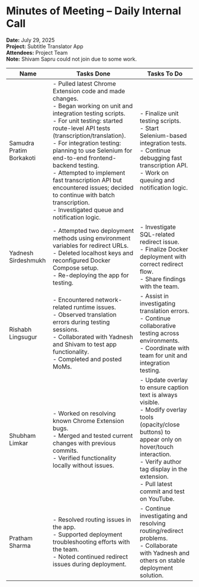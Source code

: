 # Minutes of Meeting – Daily Internal Call  
**Date:** July 29, 2025  
**Project:** Subtitle Translator App  
**Attendees:** Project Team  
**Note:** Shivam Sapru could not join due to some work.

| Name                     | Tasks Done                                                                                                                                                                                                                                                                                                                                                                                                                                                                                                         | Tasks To Do                                                                                                                                                                                                                                                                               |
|--------------------------|----------------------------------------------------------------------------------------------------------------------------------------------------------------------------------------------------------------------------------------------------------------------------------------------------------------------------------------------------------------------------------------------------------------------------------------------------------------------------------------------------------------------|--------------------------------------------------------------------------------------------------------------------------------------------------------------------------------------------------------------------------------------------------------------------------------------------|
| Samudra Pratim Borkakoti | - Pulled latest Chrome Extension code and made changes.<br>- Began working on unit and integration testing scripts.<br>- For unit testing: started route-level API tests (transcription/translation).<br>- For integration testing: planning to use Selenium for end-to-end frontend-backend testing.<br>- Attempted to implement fast transcription API but encountered issues; decided to continue with batch transcription.<br>- Investigated queue and notification logic. | - Finalize unit testing scripts.<br>- Start Selenium-based integration tests.<br>- Continue debugging fast transcription API.<br>- Work on queuing and notification logic.                                                                         |
| Yadnesh Sirdeshmukh      | - Attempted two deployment methods using environment variables for redirect URLs. <br>- Deleted localhost keys and reconfigured Docker Compose setup.<br>- Re-deploying the app for testing.                                                                                                                                                                | - Investigate SQL-related redirect issue.<br>- Finalize Docker deployment with correct redirect flow.<br>- Share findings with the team.                                                                                                           |
| Rishabh Lingsugur        | - Encountered network-related runtime issues.<br>- Observed translation errors during testing sessions.<br>- Collaborated with Yadnesh and Shivam to test app functionality.<br>- Completed and posted MoMs.                                                                                                                                                                                                                       | - Assist in investigating translation errors.<br>- Continue collaborative testing across environments.<br>- Coordinate with team for unit and integration testing.                                                                                             |
| Shubham Limkar           | - Worked on resolving known Chrome Extension bugs.<br>- Merged and tested current changes with previous commits.<br>- Verified functionality locally without issues.                                                                                                                                                                                                          | - Update overlay to ensure caption text is always visible.<br>- Modify overlay tools (opacity/close buttons) to appear only on hover/touch interaction.<br>- Verify author tag display in the extension.<br>- Pull latest commit and test on YouTube. |
| Pratham Sharma           | - Resolved routing issues in the app.<br>- Supported deployment troubleshooting efforts with the team.<br>- Noted continued redirect issues during deployment.                                                                                                                                                                                                                                                                                                             | - Continue investigating and resolving routing/redirect problems.<br>- Collaborate with Yadnesh and others on stable deployment solution.                                                                  |
